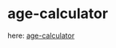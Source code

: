 # age-calculator

here: [age-calculator](hhttps://miadabbas.github.io/age-calculator/ "age-calculator")
